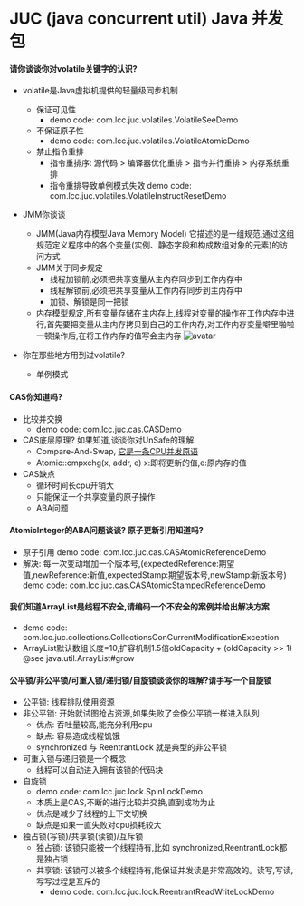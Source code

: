 # JUC (java concurrent util) Java 并发包

#### 请你谈谈你对volatile关键字的认识?
* volatile是Java虚拟机提供的轻量级同步机制
    * 保证可见性
        * demo code: com.lcc.juc.volatiles.VolatileSeeDemo
    * 不保证原子性
        * demo code: com.lcc.juc.volatiles.VolatileAtomicDemo
    * 禁止指令重排
        * 指令重排序: 源代码 > 编译器优化重排 > 指令并行重排 > 内存系统重排
        * 指令重排导致单例模式失效 demo code: com.lcc.juc.volatiles.VolatileInstructResetDemo
         
* JMM你谈谈
    * JMM(Java内存模型Java Memory Model) 它描述的是一组规范,通过这组规范定义程序中的各个变量(实例、静态字段和构成数组对象的元素)的访问方式
    * JMM关于同步规定
        * 线程加锁前,必须把共享变量从主内存同步到工作内存中
        * 线程解锁前,必须把共享变量从工作内存同步到主内存中
        * 加锁、解锁是同一把锁
    * 内存模型规定,所有变量存储在主内存上,线程对变量的操作在工作内存中进行,首先要把变量从主内存拷贝到自己的工作内存,对工作内存变量噼里啪啦一顿操作后,在将工作内存的值写会主内存
    ![avatar](https://pic2.zhimg.com/v2-7abd7500588012315f4f0e068e20e341_b.jpg)
        
* 你在那些地方用到过volatile? 
    * 单例模式
    

#### CAS你知道吗?
* 比较并交换
    * demo code: com.lcc.juc.cas.CASDemo 
* CAS底层原理? 如果知道,谈谈你对UnSafe的理解
    * Compare-And-Swap, [它是一条CPU并发原语](https://github.com/unofficial-openjdk/openjdk/blob/jdk8u/jdk8u/hotspot/src/share/vm/prims/unsafe.cpp#L1233)
    * Atomic::cmpxchg(x, addr, e) x:即将更新的值,e:原内存的值
* CAS缺点
    * 循环时间长cpu开销大
    * 只能保证一个共享变量的原子操作
    * ABA问题
        

#### AtomicInteger的ABA问题谈谈? 原子更新引用知道吗?
* 原子引用 demo code: com.lcc.juc.cas.CASAtomicReferenceDemo
* 解决: 每一次变动增加一个版本号,(expectedReference:期望值,newReference:新值,expectedStamp:期望版本号,newStamp:新版本号) demo code: com.lcc.juc.cas.CASAtomicStampedReferenceDemo


#### 我们知道ArrayList是线程不安全,请编码一个不安全的案例并给出解决方案
* demo code: com.lcc.juc.collections.CollectionsConCurrentModificationException
* ArrayList默认数组长度=10,扩容机制1.5倍oldCapacity + (oldCapacity >> 1) @see java.util.ArrayList#grow
        
        
#### 公平锁/非公平锁/可重入锁/递归锁/自旋锁谈谈你的理解?请手写一个自旋锁
* 公平锁: 线程排队使用资源
* 非公平锁: 开始就试图抢占资源,如果失败了会像公平锁一样进入队列
    * 优点: 吞吐量较高,能充分利用cpu
    * 缺点: 容易造成线程饥饿
    * synchronized 与 ReentrantLock 就是典型的非公平锁
* 可重入锁与递归锁是一个概念
    * 线程可以自动进入拥有该锁的代码块
* 自旋锁
    * demo code: com.lcc.juc.lock.SpinLockDemo
    * 本质上是CAS,不断的进行比较并交换,直到成功为止
    * 优点是减少了线程的上下文切换
    * 缺点是如果一直失败对cpu损耗较大
* 独占锁(写锁)/共享锁(读锁)/互斥锁
    * 独占锁: 该锁只能被一个线程持有,比如 synchronized,ReentrantLock都是独占锁
    * 共享锁: 该锁可以被多个线程持有,能保证并发读是非常高效的。读写,写读,写写过程是互斥的
        * demo code: com.lcc.juc.lock.ReentrantReadWriteLockDemo
  
 
